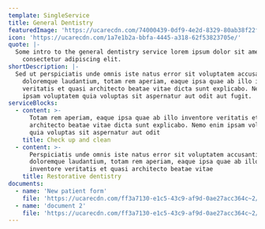 ```yaml
---
template: SingleService
title: General Dentistry
featuredImage: 'https://ucarecdn.com/74000439-0df9-4e2d-8329-80ab38f22fb3/'
icon: 'https://ucarecdn.com/1a7e1b2a-bbfa-4445-a318-62f53823705e/'
quote: |-
  Some intro to the general dentistry service lorem ipsum dolor sit amet,
    consectetur adipiscing elit.
shortDescription: |-
  Sed ut perspiciatis unde omnis iste natus error sit voluptatem accusantium
    doloremque laudantium, totam rem aperiam, eaque ipsa quae ab illo inventore
    veritatis et quasi architecto beatae vitae dicta sunt explicabo. Nemo enim
    ipsam voluptatem quia voluptas sit aspernatur aut odit aut fugit.
serviceBlocks:
  - content: >-
      Totam rem aperiam, eaque ipsa quae ab illo inventore veritatis et quasi
      architecto beatae vitae dicta sunt explicabo. Nemo enim ipsam voluptatem
      quia voluptas sit aspernatur aut odit
    title: Check up and clean
  - content: >-
      Perspiciatis unde omnis iste natus error sit voluptatem accusantium
      doloremque laudantium, totam rem aperiam, eaque ipsa quae ab illo
      inventore veritatis et quasi architecto beatae vitae
    title: Restorative dentistry
documents:
  - name: 'New patient form'
    file: 'https://ucarecdn.com/ff3a7130-e1c5-43c9-af9d-0ae27acc364c~2/nth/0/'
  - name: 'document 2'
    file: 'https://ucarecdn.com/ff3a7130-e1c5-43c9-af9d-0ae27acc364c~2/nth/1/'
---
```

